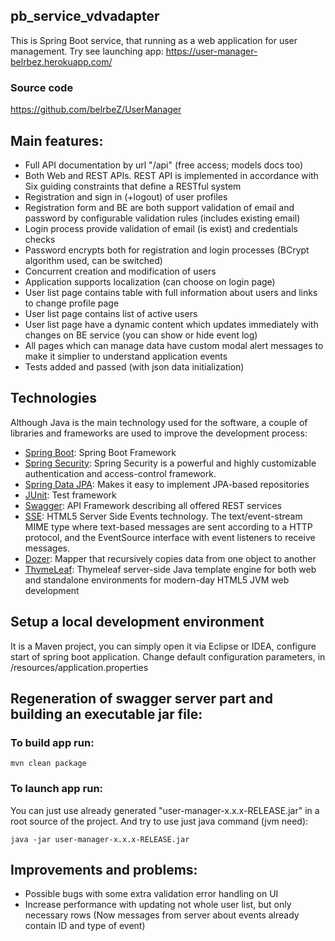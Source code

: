 ## pb_service_vdvadapter

This is Spring Boot service, that running as a web application for user management.
Try see launching app: https://user-manager-belrbez.herokuapp.com/

### Source code
https://github.com/belrbeZ/UserManager

## Main features:
- Full API documentation by url "/api" (free access; models docs too)
- Both Web and REST APIs. REST API is implemented in accordance with Six guiding constraints that define a RESTful system
- Registration and sign in (+logout) of user profiles
- Registration form and BE are both support validation of email and password by configurable validation rules (includes existing email)
- Login process provide validation of email (is exist) and credentials checks
- Password encrypts both for registration and login processes (BCrypt algorithm used, can be switched)
- Concurrent creation and modification of users
- Application supports localization (can choose on login page)
- User list page contains table with full information about users and links to change profile page
- User list page contains list of active users
- User list page have a dynamic content which updates immediately with changes on BE service (you can show or hide event log)
- All pages which can manage data have custom modal alert messages to make it simplier to understand application events
- Tests added and passed (with json data initialization)

## Technologies
Although Java is the main technology used for the software, a couple of libraries and frameworks are used to improve the development process:
- [Spring Boot](https://projects.spring.io/spring-boot/): Spring Boot Framework
- [Spring Security](https://projects.spring.io/spring-security/): Spring Security is a powerful and highly customizable authentication and access-control framework.
- [Spring Data JPA](http://projects.spring.io/spring-data/): Makes it easy to implement JPA-based repositories
- [JUnit](https://junit.org/): Test framework
- [Swagger](http://swagger.io/): API Framework describing all offered REST services
- [SSE](https://www.w3.org/TR/2009/WD-eventsource-20090423): HTML5 Server Side Events technology. The text/event-stream MIME type where text-based messages are sent according to a HTTP protocol, and the EventSource interface with event listeners to receive messages.
- [Dozer](https://dozer.sourceforge.net/): Mapper that recursively copies data from one object to another
- [ThymeLeaf](https://www.thymeleaf.org/): Thymeleaf server-side Java template engine for both web and standalone environments for modern-day HTML5 JVM web development

## Setup a local development environment
It is a Maven project, you can simply open it via Eclipse or IDEA, configure start of spring boot application. Change default configuration parameters, in /resources/application.properties
  
## Regeneration of swagger server part and building an executable jar file:
### To build app run:
    mvn clean package
    
### To launch app run:

You can just use already generated "user-manager-x.x.x-RELEASE.jar" in a root source of the project.
And try to use just java command (jvm need):

    java -jar user-manager-x.x.x-RELEASE.jar

## Improvements and problems:
- Possible bugs with some extra validation error handling on UI
- Increase performance with updating not whole user list, but only necessary rows (Now messages from server about events already contain ID and type of event)
